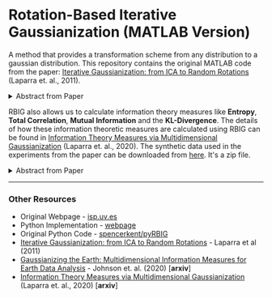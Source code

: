 # Rotation-Based Iterative Gaussianization (MATLAB Version)


A method that provides a transformation scheme from any distribution to a gaussian distribution. This repository contains the original MATLAB code from the paper: [Iterative Gaussianization: from ICA to Random Rotations](https://arxiv.org/abs/1602.00229) (Laparra et. al., 2011).

<details>
<summary>Abstract from Paper</summary>

>Information theory is an outstanding framework to measure uncertainty, dependence and relevance in data and systems. It has several desirable properties for real world applications: it naturally deals with multivariate data, it can handle heterogeneous data types, and the measures can be interpreted in physical units. However, it has not been adopted by a wider audience because obtaining information from multidimensional data is a challenging problem due to the curse of dimensionality. Here we propose an indirect way of computing information based on a multivariate Gaussianization transform. Our proposal mitigates the difficulty of multivariate density estimation by reducing it to a composition of tractable (marginal) operations and simple linear transformations, which can be interpreted as a particular deep neural network. We introduce specific Gaussianization-based methodologies to estimate total correlation, entropy, mutual information and Kullback-Leibler divergence. We compare them to recent estimators showing the accuracy on synthetic data
generated from different multivariate distributions. We made the tools and datasets publicly available to provide a test-bed to analyze future methodologies. Results show that our proposal is superior to previous estimators particularly in high-dimensional scenarios; and that it leads to interesting insights in neuroscience, geoscience, computer vision, and machine learning.

</details>

RBIG also allows us to calculate information theory measures like **Entropy**, **Total Correlation**, **Mutual Information** and the **KL-Divergence**. The details of how these information theoretic measures are calculated using RBIG can be found in [Information Theory Measures via Multidimensional Gaussianization](https://arxiv.org/abs/2010.03807) (Laparra et. al., 2020). The synthetic data used in the experiments from the paper can be downloaded from [here](https://github.com/IPL-UV/rbig_matlab/blob/master/RBIG4IT_experiments_syntehtic_data.zip). It's a zip file.

<details>
<summary>Abstract from Paper</summary>

> Information theory is an outstanding framework to measure uncertainty, dependence and relevance in data and systems. It has several desirable properties for real world applications: it naturally deals with multivariate data, it can handle heterogeneous data types, and the measures can be interpreted in physical units. However, it has not been adopted by a wider audience because obtaining information from multidimensional data is a challenging problem due to the curse of dimensionality. Here we propose an indirect way of computing information based on a multivariate Gaussianization transform. Our proposal mitigates the difficulty of multivariate density estimation by reducing it to a composition of tractable (marginal) operations and simple linear transformations, which can be interpreted as a particular deep neural network. We introduce specific Gaussianization-based methodologies to estimate total correlation, entropy, mutual information and Kullback-Leibler divergence. We compare them to recent estimators showing the accuracy on synthetic data generated from different multivariate distributions. We made the tools and datasets publicly available to provide a test-bed to analyze future methodologies. Results show that our proposal is superior to previous estimators particularly in high-dimensional scenarios; and that it leads to interesting insights in neuroscience, geoscience, computer vision, and machine learning.

</details>

---

### Other Resources

* Original Webpage - [isp.uv.es](http://isp.uv.es/rbig.html)
* Python Implementation - [webpage](https://github.com/ipl-uv/rbig)
* Original Python Code - [spencerkent/pyRBIG](https://github.com/spencerkent/pyRBIG)
* [Iterative Gaussianization: from ICA to Random Rotations](https://arxiv.org/abs/1602.00229) - Laparra et al (2011)
* [Gaussianizing the Earth: Multidimensional Information Measures for Earth Data Analysis](https://arxiv.org/abs/2010.06476) - Johnson et. al. (2020) [**arxiv**]
* [Information Theory Measures via Multidimensional Gaussianization](https://arxiv.org/abs/2010.03807) (Laparra et. al., 2020) [**arxiv**]
